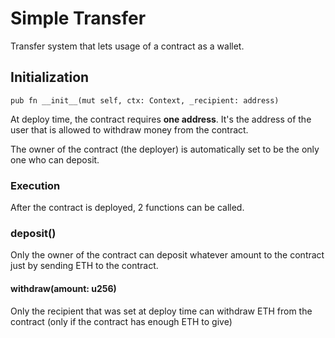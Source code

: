 # Simple Transfer

Transfer system that lets usage of a contract as a wallet.

## Initialization

`pub fn __init__(mut self, ctx: Context, _recipient: address)`

At deploy time, the contract requires **one address**. It's the address of the user that is allowed to withdraw money from the contract.

The owner of the contract (the deployer) is automatically set to be the only one who can deposit.

### Execution

After the contract is deployed, 2 functions can be called.

### deposit()

Only the owner of the contract can deposit whatever amount to the contract just by sending ETH to the contract.

#### withdraw(amount: u256)

Only the recipient that was set at deploy time can withdraw ETH from the contract (only if the contract has enough ETH to give)

